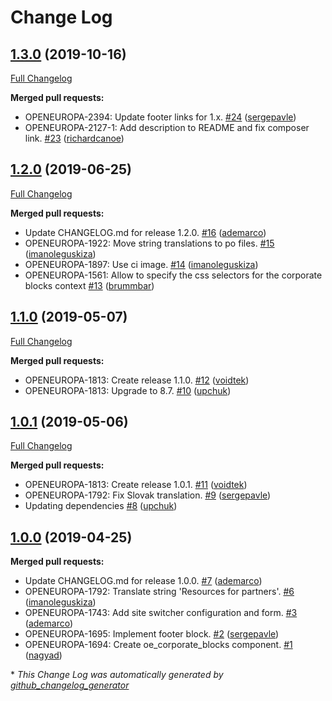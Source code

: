 # Change Log

## [1.3.0](https://github.com/openeuropa/oe_corporate_blocks/tree/1.3.0) (2019-10-16)
[Full Changelog](https://github.com/openeuropa/oe_corporate_blocks/compare/1.2.0...1.3.0)

**Merged pull requests:**

- OPENEUROPA-2394: Update footer links for 1.x. [\#24](https://github.com/openeuropa/oe_corporate_blocks/pull/24) ([sergepavle](https://github.com/sergepavle))
- OPENEUROPA-2127-1: Add description to README and fix composer link. [\#23](https://github.com/openeuropa/oe_corporate_blocks/pull/23) ([richardcanoe](https://github.com/richardcanoe))

## [1.2.0](https://github.com/openeuropa/oe_corporate_blocks/tree/1.2.0) (2019-06-25)
[Full Changelog](https://github.com/openeuropa/oe_corporate_blocks/compare/1.1.0...1.2.0)

**Merged pull requests:**

- Update CHANGELOG.md for release 1.2.0. [\#16](https://github.com/openeuropa/oe_corporate_blocks/pull/16) ([ademarco](https://github.com/ademarco))
- OPENEUROPA-1922: Move string translations to po files. [\#15](https://github.com/openeuropa/oe_corporate_blocks/pull/15) ([imanoleguskiza](https://github.com/imanoleguskiza))
- OPENEUROPA-1897: Use ci image. [\#14](https://github.com/openeuropa/oe_corporate_blocks/pull/14) ([imanoleguskiza](https://github.com/imanoleguskiza))
- OPENEUROPA-1561: Allow to specify the css selectors for the corporate blocks context [\#13](https://github.com/openeuropa/oe_corporate_blocks/pull/13) ([brummbar](https://github.com/brummbar))

## [1.1.0](https://github.com/openeuropa/oe_corporate_blocks/tree/1.1.0) (2019-05-07)
[Full Changelog](https://github.com/openeuropa/oe_corporate_blocks/compare/1.0.1...1.1.0)

**Merged pull requests:**

- OPENEUROPA-1813: Create release 1.1.0. [\#12](https://github.com/openeuropa/oe_corporate_blocks/pull/12) ([voidtek](https://github.com/voidtek))
- OPENEUROPA-1813: Upgrade to 8.7. [\#10](https://github.com/openeuropa/oe_corporate_blocks/pull/10) ([upchuk](https://github.com/upchuk))

## [1.0.1](https://github.com/openeuropa/oe_corporate_blocks/tree/1.0.1) (2019-05-06)
[Full Changelog](https://github.com/openeuropa/oe_corporate_blocks/compare/1.0.0...1.0.1)

**Merged pull requests:**

- OPENEUROPA-1813: Create release 1.0.1. [\#11](https://github.com/openeuropa/oe_corporate_blocks/pull/11) ([voidtek](https://github.com/voidtek))
- OPENEUROPA-1792: Fix Slovak translation. [\#9](https://github.com/openeuropa/oe_corporate_blocks/pull/9) ([sergepavle](https://github.com/sergepavle))
- Updating dependencies [\#8](https://github.com/openeuropa/oe_corporate_blocks/pull/8) ([upchuk](https://github.com/upchuk))

## [1.0.0](https://github.com/openeuropa/oe_corporate_blocks/tree/1.0.0) (2019-04-25)
**Merged pull requests:**

- Update CHANGELOG.md for release 1.0.0. [\#7](https://github.com/openeuropa/oe_corporate_blocks/pull/7) ([ademarco](https://github.com/ademarco))
- OPENEUROPA-1792: Translate string 'Resources for partners'. [\#6](https://github.com/openeuropa/oe_corporate_blocks/pull/6) ([imanoleguskiza](https://github.com/imanoleguskiza))
- OPENEUROPA-1743: Add site switcher configuration and form. [\#3](https://github.com/openeuropa/oe_corporate_blocks/pull/3) ([ademarco](https://github.com/ademarco))
- OPENEUROPA-1695: Implement footer block. [\#2](https://github.com/openeuropa/oe_corporate_blocks/pull/2) ([sergepavle](https://github.com/sergepavle))
- OPENEUROPA-1694: Create oe\_corporate\_blocks component. [\#1](https://github.com/openeuropa/oe_corporate_blocks/pull/1) ([nagyad](https://github.com/nagyad))



\* *This Change Log was automatically generated by [github_changelog_generator](https://github.com/skywinder/Github-Changelog-Generator)*

